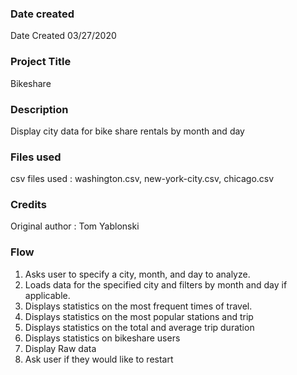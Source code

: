 ### Date created
Date Created 03/27/2020
### Project Title
Bikeshare

### Description
Display city data for bike share rentals by month and day

### Files used
csv files used : washington.csv, new-york-city.csv, chicago.csv

### Credits
Original author : Tom Yablonski

### Flow
1. Asks user to specify a city, month, and day to analyze.
2. Loads data for the specified city and filters by month and day if applicable.
3. Displays statistics on the most frequent times of travel.
4. Displays statistics on the most popular stations and trip
5. Displays statistics on the total and average trip duration
6. Displays statistics on bikeshare users
7. Display Raw data
8. Ask user if they would like to restart

